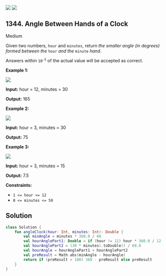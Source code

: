 [![](https://img.shields.io/github/stars/javadev/LeetCode-in-Kotlin?label=Stars&style=flat-square)](https://github.com/javadev/LeetCode-in-Kotlin)
[![](https://img.shields.io/github/forks/javadev/LeetCode-in-Kotlin?label=Fork%20me%20on%20GitHub%20&style=flat-square)](https://github.com/javadev/LeetCode-in-Kotlin/fork)

## 1344\. Angle Between Hands of a Clock

Medium

Given two numbers, `hour` and `minutes`, return _the smaller angle (in degrees) formed between the_ `hour` _and the_ `minute` _hand_.

Answers within <code>10<sup>-5</sup></code> of the actual value will be accepted as correct.

**Example 1:**

![](https://assets.leetcode.com/uploads/2019/12/26/sample_1_1673.png)

**Input:** hour = 12, minutes = 30

**Output:** 165

**Example 2:**

![](https://assets.leetcode.com/uploads/2019/12/26/sample_2_1673.png)

**Input:** hour = 3, minutes = 30

**Output:** 75

**Example 3:**

![](https://assets.leetcode.com/uploads/2019/12/26/sample_3_1673.png)

**Input:** hour = 3, minutes = 15

**Output:** 7.5

**Constraints:**

*   `1 <= hour <= 12`
*   `0 <= minutes <= 59`

## Solution

```kotlin
class Solution {
    fun angleClock(hour: Int, minutes: Int): Double {
        val minAngle = minutes * 360.0 / 60
        val hourAnglePart1: Double = if (hour != 12) hour * 360.0 / 12 else 0.0
        val hourAnglePart2 = (30 * minutes).toDouble() / 60.0
        val hourAngle = hourAnglePart1 + hourAnglePart2
        val preResult = Math.abs(minAngle - hourAngle)
        return if (preResult > 180) 360 - preResult else preResult
    }
}
```